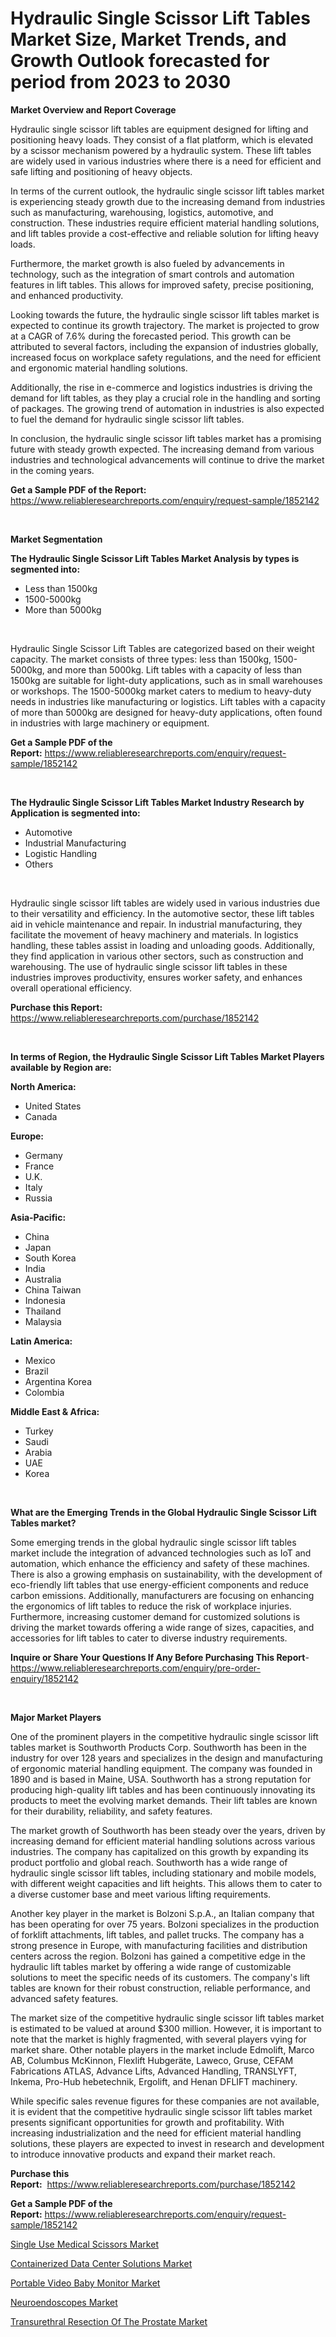 <p><h1>Hydraulic Single Scissor Lift Tables Market Size, Market Trends, and Growth Outlook forecasted for period from 2023 to 2030</h1></p><p><strong>Market Overview and Report Coverage</strong></p>
<p><p>Hydraulic single scissor lift tables are equipment designed for lifting and positioning heavy loads. They consist of a flat platform, which is elevated by a scissor mechanism powered by a hydraulic system. These lift tables are widely used in various industries where there is a need for efficient and safe lifting and positioning of heavy objects.</p><p>In terms of the current outlook, the hydraulic single scissor lift tables market is experiencing steady growth due to the increasing demand from industries such as manufacturing, warehousing, logistics, automotive, and construction. These industries require efficient material handling solutions, and lift tables provide a cost-effective and reliable solution for lifting heavy loads.</p><p>Furthermore, the market growth is also fueled by advancements in technology, such as the integration of smart controls and automation features in lift tables. This allows for improved safety, precise positioning, and enhanced productivity.</p><p>Looking towards the future, the hydraulic single scissor lift tables market is expected to continue its growth trajectory. The market is projected to grow at a CAGR of 7.6% during the forecasted period. This growth can be attributed to several factors, including the expansion of industries globally, increased focus on workplace safety regulations, and the need for efficient and ergonomic material handling solutions.</p><p>Additionally, the rise in e-commerce and logistics industries is driving the demand for lift tables, as they play a crucial role in the handling and sorting of packages. The growing trend of automation in industries is also expected to fuel the demand for hydraulic single scissor lift tables.</p><p>In conclusion, the hydraulic single scissor lift tables market has a promising future with steady growth expected. The increasing demand from various industries and technological advancements will continue to drive the market in the coming years.</p></p>
<p><strong>Get a Sample PDF of the Report:</strong> <a href="https://www.reliableresearchreports.com/enquiry/request-sample/1852142">https://www.reliableresearchreports.com/enquiry/request-sample/1852142</a></p>
<p>&nbsp;</p>
<p><strong>Market Segmentation</strong></p>
<p><strong>The Hydraulic Single Scissor Lift Tables Market Analysis by types is segmented into:</strong></p>
<p><ul><li>Less than 1500kg</li><li>1500-5000kg</li><li>More than 5000kg</li></ul></p>
<p>&nbsp;</p>
<p><p>Hydraulic Single Scissor Lift Tables are categorized based on their weight capacity. The market consists of three types: less than 1500kg, 1500-5000kg, and more than 5000kg. Lift tables with a capacity of less than 1500kg are suitable for light-duty applications, such as in small warehouses or workshops. The 1500-5000kg market caters to medium to heavy-duty needs in industries like manufacturing or logistics. Lift tables with a capacity of more than 5000kg are designed for heavy-duty applications, often found in industries with large machinery or equipment.</p></p>
<p><strong>Get a Sample PDF of the Report:</strong>&nbsp;<a href="https://www.reliableresearchreports.com/enquiry/request-sample/1852142">https://www.reliableresearchreports.com/enquiry/request-sample/1852142</a></p>
<p>&nbsp;</p>
<p><strong>The Hydraulic Single Scissor Lift Tables Market Industry Research by Application is segmented into:</strong></p>
<p><ul><li>Automotive</li><li>Industrial Manufacturing</li><li>Logistic Handling</li><li>Others</li></ul></p>
<p>&nbsp;</p>
<p><p>Hydraulic single scissor lift tables are widely used in various industries due to their versatility and efficiency. In the automotive sector, these lift tables aid in vehicle maintenance and repair. In industrial manufacturing, they facilitate the movement of heavy machinery and materials. In logistics handling, these tables assist in loading and unloading goods. Additionally, they find application in various other sectors, such as construction and warehousing. The use of hydraulic single scissor lift tables in these industries improves productivity, ensures worker safety, and enhances overall operational efficiency.</p></p>
<p><strong>Purchase this Report:</strong>&nbsp; <a href="https://www.reliableresearchreports.com/purchase/1852142">https://www.reliableresearchreports.com/purchase/1852142</a></p>
<p>&nbsp;</p>
<p><strong>In terms of Region, the Hydraulic Single Scissor Lift Tables Market Players available by Region are:</strong></p>
<p>
    <p> <strong> North America: </strong>
        <ul>
            <li>United States</li>
            <li>Canada</li>
        </ul>
        </p> 
    <p> <strong> Europe: </strong>
        <ul>
            <li>Germany</li>
            <li>France</li>
            <li>U.K.</li>
            <li>Italy</li>
            <li>Russia</li>
        </ul>
        </p> 
    <p> <strong> Asia-Pacific: </strong>
        <ul>
            <li>China</li>
            <li>Japan</li>
            <li>South Korea</li>
            <li>India</li>
            <li>Australia</li>
            <li>China Taiwan</li>
            <li>Indonesia</li>
            <li>Thailand</li>
            <li>Malaysia</li>
        </ul>
        </p> 
    <p> <strong> Latin America: </strong>
        <ul>
            <li>Mexico</li>
            <li>Brazil</li>
            <li>Argentina Korea</li>
            <li>Colombia</li>
        </ul>
        </p> 
    <p> <strong> Middle East & Africa: </strong>
        <ul>
            <li>Turkey</li>
            <li>Saudi</li>
            <li>Arabia</li>
            <li>UAE</li>
            <li>Korea</li>
        </ul>
    </p>
    </p>
<p>&nbsp;</p>
<p><strong>What are the Emerging Trends in the Global Hydraulic Single Scissor Lift Tables market?</strong></p>
<p><p>Some emerging trends in the global hydraulic single scissor lift tables market include the integration of advanced technologies such as IoT and automation, which enhance the efficiency and safety of these machines. There is also a growing emphasis on sustainability, with the development of eco-friendly lift tables that use energy-efficient components and reduce carbon emissions. Additionally, manufacturers are focusing on enhancing the ergonomics of lift tables to reduce the risk of workplace injuries. Furthermore, increasing customer demand for customized solutions is driving the market towards offering a wide range of sizes, capacities, and accessories for lift tables to cater to diverse industry requirements.</p></p>
<p><strong>Inquire or Share Your Questions If Any Before Purchasing This Report</strong>- <a href="https://www.reliableresearchreports.com/enquiry/pre-order-enquiry/1852142">https://www.reliableresearchreports.com/enquiry/pre-order-enquiry/1852142</a></p>
<p>&nbsp;</p>
<p><strong>Major Market Players</strong></p>
<p><p>One of the prominent players in the competitive hydraulic single scissor lift tables market is Southworth Products Corp. Southworth has been in the industry for over 128 years and specializes in the design and manufacturing of ergonomic material handling equipment. The company was founded in 1890 and is based in Maine, USA. Southworth has a strong reputation for producing high-quality lift tables and has been continuously innovating its products to meet the evolving market demands. Their lift tables are known for their durability, reliability, and safety features.</p><p>The market growth of Southworth has been steady over the years, driven by increasing demand for efficient material handling solutions across various industries. The company has capitalized on this growth by expanding its product portfolio and global reach. Southworth has a wide range of hydraulic single scissor lift tables, including stationary and mobile models, with different weight capacities and lift heights. This allows them to cater to a diverse customer base and meet various lifting requirements.</p><p>Another key player in the market is Bolzoni S.p.A., an Italian company that has been operating for over 75 years. Bolzoni specializes in the production of forklift attachments, lift tables, and pallet trucks. The company has a strong presence in Europe, with manufacturing facilities and distribution centers across the region. Bolzoni has gained a competitive edge in the hydraulic lift tables market by offering a wide range of customizable solutions to meet the specific needs of its customers. The company's lift tables are known for their robust construction, reliable performance, and advanced safety features.</p><p>The market size of the competitive hydraulic single scissor lift tables market is estimated to be valued at around $300 million. However, it is important to note that the market is highly fragmented, with several players vying for market share. Other notable players in the market include Edmolift, Marco AB, Columbus McKinnon, Flexlift Hubgeräte, Laweco, Gruse, CEFAM Fabrications ATLAS, Advance Lifts, Advanced Handling, TRANSLYFT, Inkema, Pro-Hub hebetechnik, Ergolift, and Henan DFLIFT machinery.</p><p>While specific sales revenue figures for these companies are not available, it is evident that the competitive hydraulic single scissor lift tables market presents significant opportunities for growth and profitability. With increasing industrialization and the need for efficient material handling solutions, these players are expected to invest in research and development to introduce innovative products and expand their market reach.</p></p>
<p><strong>Purchase this Report:</strong>&nbsp;&nbsp;<a href="https://www.reliableresearchreports.com/purchase/1852142">https://www.reliableresearchreports.com/purchase/1852142</a></p>
<p></p>
<p><strong>Get a Sample PDF of the Report:</strong>&nbsp;<a href="https://www.reliableresearchreports.com/enquiry/request-sample/1852142">https://www.reliableresearchreports.com/enquiry/request-sample/1852142</a></p>
<p><p><a href="https://www.linkedin.com/pulse/single-use-medical-scissors-market-size-share-amp-trends-kme8e/">Single Use Medical Scissors Market</a></p><p><a href="https://medium.com/@loyceharber/containerized-data-center-solutions-market-insight-market-trends-growth-forecasted-from-2023-to-638ea3093b71">Containerized Data Center Solutions Market</a></p><p><a href="https://medium.com/@randallbode/portable-video-baby-monitor-market-insight-market-trends-growth-forecasted-from-2023-to-2030-8029e4aa2392">Portable Video Baby Monitor Market</a></p><p><a href="https://www.linkedin.com/pulse/neuroendoscopes-market-size-2023-2030-global-industrial-analysis-hmwde/">Neuroendoscopes Market</a></p><p><a href="https://www.linkedin.com/pulse/transurethral-resection-prostate-market-size-share-global/">Transurethral Resection Of The Prostate Market</a></p></p>